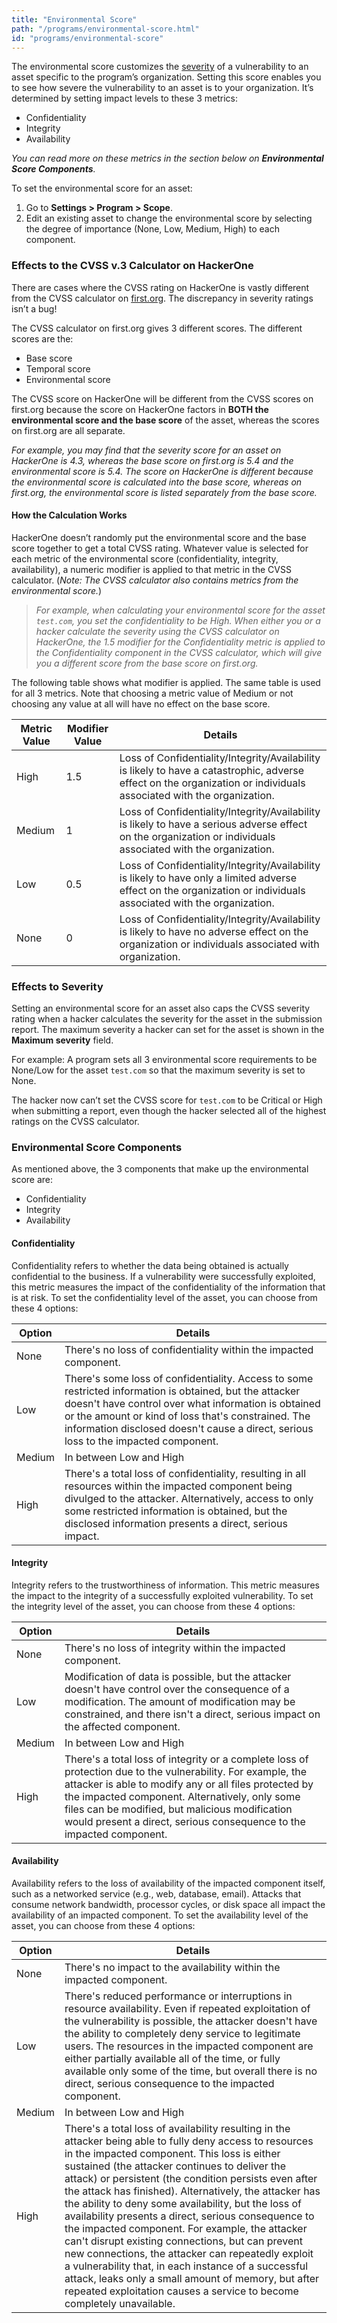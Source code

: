 ```yaml
---
title: "Environmental Score"
path: "/programs/environmental-score.html"
id: "programs/environmental-score"
---
```


The environmental score customizes the [severity](severity.html) of a vulnerability to an asset specific to the program’s organization. Setting this score enables you to see how severe the vulnerability to an asset is to your organization. It’s determined by setting impact levels to these 3 metrics:
* Confidentiality
* Integrity
* Availability

<i>You can read more on these metrics in the section below on <b>Environmental Score Components</b>.</i>

To set the environmental score for an asset:
1. Go to <b>Settings > Program > Scope</b>.
2. Edit an existing asset to change the environmental score by selecting the degree of importance (None, Low, Medium, High) to each component.

### Effects to the CVSS v.3 Calculator on HackerOne
There are cases where the CVSS rating on HackerOne is vastly different from the CVSS calculator on [first.org](https://www.first.org/cvss/calculator/3.0). The discrepancy in severity ratings isn’t a bug!

The CVSS calculator on first.org gives 3 different scores. The different scores are the:
* Base score
* Temporal score
* Environmental score

The CVSS score on HackerOne will be different from the CVSS scores on first.org because the score on HackerOne factors in <b>BOTH the environmental score and the base score</b> of the asset, whereas the scores on first.org are all separate.

<i>For example, you may find that the severity score for an asset on HackerOne is 4.3, whereas the base score on first.org is 5.4 and the environmental score is 5.4. The score on HackerOne is different because the environmental score is calculated into the base score, whereas on first.org, the environmental score is listed separately from the base score.</i>

#### How the Calculation Works
HackerOne doesn’t randomly put the environmental score and the base score together to get a total CVSS rating. Whatever value is selected for each metric of the environmental score (confidentiality, integrity, availability), a numeric modifier is applied to that metric in the CVSS calculator. (<i>Note: The CVSS calculator also contains metrics from the environmental score.</i>)

><i>For example, when calculating your environmental score for the asset `test.com`, you set the confidentiality to be High. When either you or a hacker calculate the severity using the CVSS calculator on HackerOne, the 1.5 modifier for the Confidentiality metric is applied to the Confidentiality component in the CVSS calculator, which will give you a different score from the base score on first.org.</i>

The following table shows what modifier is applied. The same table is used for all 3 metrics. Note that choosing a metric value of Medium or not choosing any value at all will have no effect on the base score.

Metric Value | Modifier Value | Details
------------ | -------------- | --------
High | 1.5 | Loss of Confidentiality/Integrity/Availability is likely to have a catastrophic, adverse effect on the organization or individuals associated with the organization.
Medium | 1 | Loss of Confidentiality/Integrity/Availability is likely to have a serious adverse effect on the organization or individuals associated with the organization.
Low | 0.5 | Loss of Confidentiality/Integrity/Availability is likely to have only a limited adverse effect on the organization or individuals associated with the organization.
None | 0 | Loss of Confidentiality/Integrity/Availability is likely to have no adverse effect on the organization or individuals associated with organization.

### Effects to Severity
Setting an environmental score for an asset also caps the CVSS severity rating when a hacker calculates the severity for the asset in the submission report. The maximum severity a hacker can set for the asset is shown in the <b>Maximum severity</b> field.

For example: A program sets all 3 environmental score requirements to be None/Low for the asset `test.com` so that the maximum severity is set to None.

The hacker now can’t set the CVSS score for `test.com` to be Critical or High when submitting a report, even though the hacker selected all of the highest ratings on the CVSS calculator.

### Environmental Score Components
As mentioned above, the 3 components that make up the environmental score are:
* Confidentiality
* Integrity
* Availability

#### Confidentiality
Confidentiality refers to whether the data being obtained is actually confidential to the business. If a vulnerability were successfully exploited, this metric measures the impact of the confidentiality of the information that is at risk. To set the confidentiality level of the asset, you can choose from these 4 options:

Option | Details
------ | --------
None | There's no loss of confidentiality within the impacted component.
Low | There's some loss of confidentiality. Access to some restricted information is obtained, but the attacker doesn't have control over what information is obtained or the amount or kind of loss that's constrained. The information disclosed doesn't cause a direct, serious loss to the impacted component.
Medium | In between Low and High
High | There's a total loss of confidentiality, resulting in all resources within the impacted component being divulged to the attacker. Alternatively, access to only some restricted information is obtained, but the disclosed information presents a direct, serious impact.

#### Integrity
Integrity refers to the trustworthiness of information. This metric measures the impact to the integrity of a successfully exploited vulnerability. To set the integrity level of the asset, you can choose from these 4 options:

Option | Details
------ | --------
None | There's no loss of integrity within the impacted component.
Low | Modification of data is possible, but the attacker doesn't have control over the consequence of a modification. The amount of modification may be constrained, and there isn't a direct, serious impact on the affected component.
Medium | In between Low and High
High | There's a total loss of integrity or a complete loss of protection due to the vulnerability. For example, the attacker is able to modify any or all files protected by the impacted component. Alternatively, only some files can be modified, but malicious modification would present a direct, serious consequence to the impacted component.

#### Availability
Availability refers to the loss of availability of the impacted component itself, such as a networked service (e.g., web, database, email). Attacks that consume network bandwidth, processor cycles, or disk space all impact the availability of an impacted component.  To set the availability level of the asset, you can choose from these 4 options:

Option | Details
------ | --------
None | There's no impact to the availability within the impacted component.
Low | There's reduced performance or interruptions in resource availability. Even if repeated exploitation of the vulnerability is possible, the attacker doesn't have the ability to completely deny service to legitimate users. The resources in the impacted component are either partially available all of the time, or fully available only some of the time, but overall there is no direct, serious consequence to the impacted component.
Medium | In between Low and High
High | There's a total loss of availability resulting in the attacker being able to fully deny access to resources in the impacted component. This loss is either sustained (the attacker continues to deliver the attack) or persistent (the condition persists even after the attack has finished). Alternatively, the attacker has the ability to deny some availability, but the loss of availability presents a direct, serious consequence to the impacted component. For example, the attacker can't disrupt existing connections, but can prevent new connections, the attacker can repeatedly exploit a vulnerability that, in each instance of a successful attack, leaks only a small amount of memory, but after repeated exploitation causes a service to become completely unavailable.
